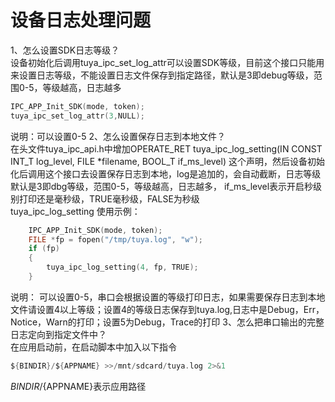 # 设备日志处理问题

1、怎么设置SDK日志等级？  
设备初始化后调用tuya_ipc_set_log_attr可以设置SDK等级，目前这个接口只能用来设置日志等级，不能设置日志文件保存到指定路径，默认是3即debug等级，范围0-5，等级越高，日志越多  
```C
IPC_APP_Init_SDK(mode, token);
tuya_ipc_set_log_attr(3,NULL);
```
说明：可以设置0-5
2、怎么设置保存日志到本地文件？  
在头文件tuya_ipc_api.h中增加OPERATE_RET tuya_ipc_log_setting(IN CONST INT_T log_level, FILE *filename, BOOL_T if_ms_level) 这个声明，然后设备初始化后调用这个接口去设置保存日志到本地，log是追加的，会自动截断，日志等级默认是3即dbg等级，范围0-5，等级越高，日志越多，  if_ms_level表示开启秒级别打印还是毫秒级，TRUE毫秒级，FALSE为秒级  
tuya_ipc_log_setting 使用示例：  

```C
    IPC_APP_Init_SDK(mode, token);
	FILE *fp = fopen("/tmp/tuya.log", "w");
	if (fp)
	{
		tuya_ipc_log_setting(4, fp, TRUE);
	}
```
说明： 可以设置0-5，串口会根据设置的等级打印日志，如果需要保存日志到本地文件请设置4以上等级；设置4的等级日志保存到tuya.log,日志中是Debug，Err，Notice，Warn的打印；设置5为Debug，Trace的打印
3、怎么把串口输出的完整日志定向到指定文件中？  
在应用启动前，在启动脚本中加入以下指令  

```C
${BINDIR}/${APPNAME} >>/mnt/sdcard/tuya.log 2>&1  
```
${BINDIR}/${APPNAME}表示应用路径


